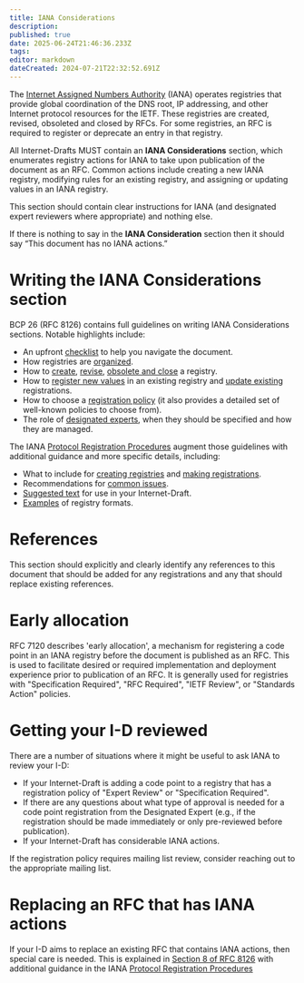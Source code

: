 ```yaml
---
title: IANA Considerations
description: 
published: true
date: 2025-06-24T21:46:36.233Z
tags: 
editor: markdown
dateCreated: 2024-07-21T22:32:52.691Z
---
```


The [Internet Assigned Numbers Authority](https://www.iana.org/) (IANA) operates registries that provide global coordination of the DNS root, IP addressing, and other Internet protocol resources for the IETF. These registries are created, revised, obsoleted and closed by RFCs. For some registries, an RFC is required to register or deprecate an entry in that registry. 

All Internet-Drafts MUST contain an **IANA Considerations** section, which enumerates registry actions for IANA to take upon publication of the document as an RFC. Common actions include creating a new IANA registry, modifying rules for an existing registry, and assigning or updating values in an IANA registry.

This section should contain clear instructions for IANA (and designated expert reviewers where appropriate) and nothing else.

If there is nothing to say in the **IANA Consideration** section then it should say “This document has no IANA actions.”

# Writing the IANA Considerations section

BCP 26 (RFC 8126) contains full guidelines on writing IANA Considerations sections. Notable highlights include:
* An upfront [checklist](https://www.rfc-editor.org/rfc/rfc8126.html#section-1.3) to help you navigate the document.
* How registries are [organized](https://www.rfc-editor.org/rfc/rfc8126.html#section-2.1).
* How to [create](https://www.rfc-editor.org/rfc/rfc8126.html#section-2.2), [revise](https://www.rfc-editor.org/rfc/rfc8126.html#section-2.4), [obsolete and close](https://www.rfc-editor.org/rfc/rfc8126.html#section-9.6) a registry.
* How to [register new values](https://www.rfc-editor.org/rfc/rfc8126.html#section-3.1) in an existing registry and [update existing](https://www.rfc-editor.org/rfc/rfc8126.html#section-3.2) registrations.
* How to choose a [registration policy](https://www.rfc-editor.org/rfc/rfc8126.html#section-4) (it also provides a detailed set of well-known policies to choose from).
* The role of [designated experts](https://www.rfc-editor.org/rfc/rfc8126.html#section-5), when they should be specified and how they are managed.

The IANA [Protocol Registration Procedures](https://www.iana.org/help/protocol-registration) augment those guidelines with additional guidance and more specific details, including:
* What to include for [creating registries](https://www.iana.org/help/protocol-registration#registries) and [making registrations](https://www.iana.org/help/protocol-registration#registrations).
* Recommendations for [common issues](https://www.iana.org/help/protocol-registration#issues).
* [Suggested text](https://www.iana.org/help/protocol-registration#verbiage) for use in your Internet-Draft.
* [Examples](https://www.iana.org/help/protocol-registration#examples) of registry formats.

# References
This section should explicitly and clearly identify any references to this document that should be added for any registrations and any that should replace existing references.

# Early allocation
RFC 7120 describes 'early allocation', a mechanism for registering a code point in an IANA registry before the document is published as an RFC. This is used to facilitate desired or required implementation and deployment experience prior to publication of an RFC.  It is generally used for registries with "Specification Required", "RFC Required", "IETF Review", or "Standards Action" policies.

# Getting your I-D reviewed
There are a number of situations where it might be useful to ask IANA to review your I-D:
* If your Internet-Draft is adding a code point to a registry that has a registration policy of "Expert Review" or "Specification Required".
* If there are any questions about what type of approval is needed for a code point registration from the Designated Expert (e.g., if the registration should be made immediately or only pre-reviewed before publication). 
* If your Internet-Draft has considerable IANA actions.

If the registration policy requires mailing list review, consider reaching out to the appropriate mailing list.

# Replacing an RFC that has IANA actions
If your I-D aims to replace an existing RFC that contains IANA actions, then special care is needed. This is explained in [Section 8 of RFC 8126](https://www.rfc-editor.org/rfc/rfc8126.html#section-8) with additional guidance in the IANA [Protocol Registration Procedures](https://www.iana.org/help/protocol-registration#bis.)

